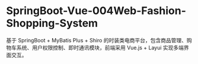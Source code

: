# SpringBoot-Vue-004Web-Fashion-Shopping-System
基于 SpringBoot + MyBatis Plus + Shiro 的时装类电商平台，包含商品管理、购物车系统、用户权限控制、即时通讯模块，前端采用 Vue.js + Layui 实现多端界面交互。
